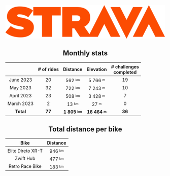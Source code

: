 <p align="center">
    <img src="public/strava.png"
         alt="Strava">
</p>

<h2 align="center">Monthly stats</h2>

<div align="center">
    <table>
        <thead>
        <tr>
            <th>&nbsp;&nbsp;&nbsp;&nbsp;&nbsp;</th>
            <th># of rides</th>
            <th>Distance</th>
            <th>Elevation</th>
            <th># challenges<br /> completed</th>
        </tr>
        </thead>
        <tbody>
                    <tr>
                <td align="center">June 2023</td>
                <td align="center">20</td>
                <td align="center">562 <sup><sub>km</sub></sup></td>
                <td align="center">5 766 <sup><sub>m</sub></sup></td>
                <td align="center">19</td>
            </tr>
                    <tr>
                <td align="center">May 2023</td>
                <td align="center">32</td>
                <td align="center">722 <sup><sub>km</sub></sup></td>
                <td align="center">7 243 <sup><sub>m</sub></sup></td>
                <td align="center">10</td>
            </tr>
                    <tr>
                <td align="center">April 2023</td>
                <td align="center">23</td>
                <td align="center">508 <sup><sub>km</sub></sup></td>
                <td align="center">3 428 <sup><sub>m</sub></sup></td>
                <td align="center">7</td>
            </tr>
                    <tr>
                <td align="center">March 2023</td>
                <td align="center">2</td>
                <td align="center">13 <sup><sub>km</sub></sup></td>
                <td align="center">27 <sup><sub>m</sub></sup></td>
                <td align="center">0</td>
            </tr>
                <tr>
            <td align="center"><b>Total</b></td>
            <td align="center"><b>77</b></td>
            <td align="center"><b>1 805 <sup><sub>km</sub></sup></b></td>
            <td align="center"><b>16 464 <sup><sub>m</sub></sup></b></td>
            <td align="center"><b>36</b></td>
        </tr>
        </tbody>
    </table>
</div>

<h2 align="center">Total distance per bike</h2>

<div align="center">
    <table>
        <thead>
        <tr>
            <th>Bike</th>
            <th>Distance</th>
        </tr>
        </thead>
        <tbody>
                    <tr>
                <td align="center">Elite Direto XR-T</td>
                <td align="center">946 <sup><sub>km</sub></sup></td>
            </tr>
                    <tr>
                <td align="center">Zwift Hub</td>
                <td align="center">477 <sup><sub>km</sub></sup></td>
            </tr>
                    <tr>
                <td align="center">Retro Race Bike</td>
                <td align="center">183 <sup><sub>km</sub></sup></td>
            </tr>
                </tbody>
    </table>
</div>